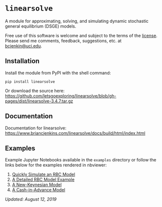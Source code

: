 # ``linearsolve``
A module for approximating, solving, and simulating dynamic stochastic general equilibrium (DSGE) models.

Free use of this software is welcome and subject to the terms of the [license](https://github.com/letsgoexploring/linearsolve/blob/gh-pages/LICENSE). Please send me comments, feedback, suggestions, etc. at bcjenkin@uci.edu.

## Installation
Install the module from PyPI with the shell command:

```pip install linearsolve```

Or download the source here: https://github.com/letsgoexploring/linearsolve/blob/gh-pages/dist/linearsolve-3.4.7.tar.gz

## Documentation
Documentation for linearsolve: https://www.briancjenkins.com/linearsolve/docs/build/html/index.html

## Examples
Example Jupyter Notebooks available in the ``examples`` directory or follow the links below for the examples rendered in nbviewer:
1. [Quickly Simulate an RBC Model](https://nbviewer.jupyter.org/github/letsgoexploring/linearsolve/blob/gh-pages/examples/quick_rbc_model.ipynb)
2. [A Detailed RBC Model Example](https://nbviewer.jupyter.org/github/letsgoexploring/linearsolve/blob/gh-pages/examples/detailed_rbc_model.ipynb.ipynb)
3. [A New-Keynesian Model](https://nbviewer.jupyter.org/github/letsgoexploring/linearsolve/blob/gh-pages/examples/nk_model.ipynb)
4. [A Cash-in-Advance Model](https://nbviewer.jupyter.org/github/letsgoexploring/linearsolve/blob/gh-pages/examples/cia_model.ipynb)

_Updated: August 12, 2019_
